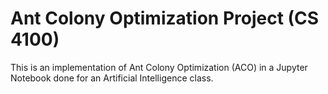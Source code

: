 # Ant Colony Optimization Project (CS 4100)

This is an implementation of Ant Colony Optimization (ACO) in a Jupyter Notebook done for an Artificial Intelligence class.
